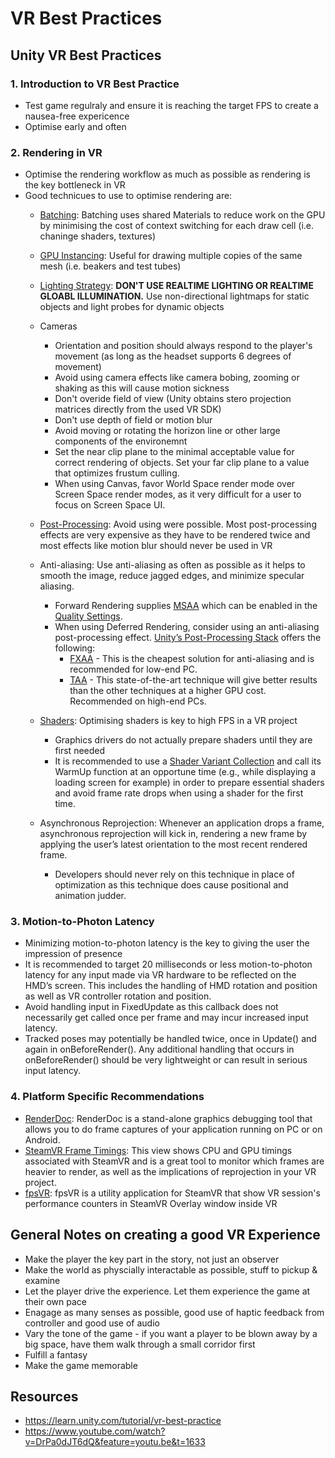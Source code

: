 # VR Best Practices

## Unity VR Best Practices

### 1. Introduction to VR Best Practice
* Test game regulraly and ensure it is reaching the target FPS to create a nausea-free expericence
* Optimise early and often

### 2. Rendering in VR
* Optimise the rendering workflow as much as possible as rendering is the key bottleneck in VR
* Good technicues to use to optimise rendering are:
	- [Batching](https://docs.unity3d.com/Manual/DrawCallBatching.html): Batching uses shared Materials to reduce work on the GPU by minimising the cost of context switching 
	for each draw cell (i.e. chaninge shaders, textures)
	
  - [GPU Instancing](https://docs.unity3d.com/Manual/GPUInstancing.html): Useful for drawing multiple copies of the same mesh (i.e. beakers and test tubes)
  
  - [Lighting Strategy](https://unity3d.com/learn/tutorials/projects/creating-believable-visuals/lighting-strategy): **DON'T USE REALTIME LIGHTING OR REALTIME GLOABL ILLUMINATION.**
  Use non-directional lightmaps for static objects and light probes for dynamic objects
  
  - Cameras
    - Orientation and position should always respond to the player's movement (as long as the headset supports 6 degrees of movement)
    - Avoid using camera effects like camera bobing, zooming or shaking as this will cause motion sickness
    - Don't overide field of view (Unity obtains stero projection matrices  directly from the used VR SDK)
    - Don't use depth of field or motion blur
    - Avoid moving or rotating the horizon line or other large components of the environemnt
    - Set the near clip plane to the minimal acceptable value for correct rendering of objects. Set your far clip plane to a value that optimizes frustum culling.
    - When using Canvas, favor World Space render mode over Screen Space render modes, as it very difficult for a user to focus on Screen Space UI.
  
  - [Post-Processing](https://github.com/Unity-Technologies/PostProcessing): Avoid using were possible. Most post-processing effects are very expensive as they have to be rendered twice and 
  most effects like motion blur should never be used in VR
  
  - Anti-aliasing: Use anti-aliasing as often as possible as it helps to smooth the image, reduce jagged edges, and minimize specular aliasing.
    - Forward Rendering supplies [MSAA](https://en.wikipedia.org/wiki/Multisample_anti-aliasing) which can be enabled in the [Quality Settings](http://docs.unity3d.com/Manual/class-QualitySettings.html).
    - When using Deferred Rendering, consider using an anti-aliasing post-processing effect. [Unity’s Post-Processing Stack](https://github.com/Unity-Technologies/PostProcessing) offers the following:
      - [FXAA](https://en.wikipedia.org/wiki/Fast_approximate_anti-aliasing) - This is the cheapest solution for anti-aliasing and is recommended for low-end PC.
      - [TAA](https://en.wikipedia.org/wiki/Temporal_anti-aliasing) - This state-of-the-art technique will give better results than the other techniques at a higher GPU cost. Recommended on high-end PCs.
  
  - [Shaders](https://docs.unity3d.com/Manual/SL-ShaderPerformance.html): Optimising shaders is key to high FPS in a VR project
    - Graphics drivers do not actually prepare shaders until they are first needed
    - It is recommended to use a [Shader Variant Collection](https://docs.unity3d.com/ScriptReference/ShaderVariantCollection.html) and call its WarmUp function at 
    an opportune time (e.g., while displaying a loading screen for example) in order to prepare essential shaders and avoid frame rate drops when using a shader 
    for the first time.
    
  - Asynchronous Reprojection:  Whenever an application drops a frame, asynchronous reprojection will kick in, rendering a new frame by applying the 
  user’s latest orientation to the most recent rendered frame.
    - Developers should never rely on this technique in place of optimization as this technique does cause positional and animation judder.

### 3. Motion-to-Photon Latency
- Minimizing motion-to-photon latency is the key to giving the user the impression of presence
- It is recommended to target 20 milliseconds or less motion-to-photon latency for any input made via VR hardware to be reflected on the HMD’s screen. This includes the handling of HMD rotation and position as well as VR controller rotation and position.
- Avoid handling input in FixedUpdate as this callback does not necessarily get called once per frame and may incur increased input latency.
- Tracked poses may potentially be handled twice, once in Update() and again in onBeforeRender(). Any additional handling that occurs in onBeforeRender() should be very lightweight or can result in serious input latency.

### 4. Platform Specific Recommendations
- [RenderDoc](https://renderdoc.org/): RenderDoc is a stand-alone graphics debugging tool that allows you to do frame captures of your application running on PC or on Android.
- [SteamVR Frame Timings](https://developer.valvesoftware.com/wiki/SteamVR/Frame_Timing): This view shows CPU and GPU timings associated with SteamVR and is a great tool to monitor which frames are heavier to render, as well as the implications of reprojection in your VR project.
- [fpsVR](https://store.steampowered.com/app/908520/fpsVR/): fpsVR is a utility application for SteamVR that show VR session's performance counters in SteamVR Overlay window inside VR

## General Notes on creating a good VR Experience

* Make the player the key part in the story, not just an observer
* Make the world as physcially interactable as possible, stuff to pickup & examine
* Let the player drive the experience. Let them experience the game at their own pace
* Enagage as many senses as possible, good use of haptic feedback from controller and good use of audio
* Vary the tone of the game - if you want a player to be blown away by a big space, have them walk through a small corridor first
* Fulfill a fantasy
* Make the game memorable

## Resources
- https://learn.unity.com/tutorial/vr-best-practice
- https://www.youtube.com/watch?v=DrPa0dJT6dQ&feature=youtu.be&t=1633
